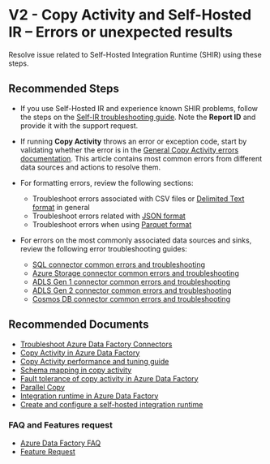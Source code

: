 <properties
  pagetitle="V2 - Copy Activity and Self-Hosted IR – Errors or unexpected results&#xD;"
  description="Troubleshoot Azure Data Factory copy activity issues."
  service="microsoft.datafactory"
  resource="factories"
  ms.author="shelfeng,brianwan"
  selfhelptype="Resource"
  supporttopicids="32629461"
  resourcetags=""
  productpesids="15613"
  cloudenvironments="public,fairfax,usnat,ussec"
  articleid="datafactorycopytroubleshooter"
  ownershipid="AzureData_DataFactory" />
# V2 - Copy Activity and Self-Hosted IR – Errors or unexpected results

Resolve issue related to Self-Hosted Integration Runtime (SHIR) using these steps.

## Recommended Steps

* If you use Self-Hosted IR and experience known SHIR problems, follow the steps on the [Self-IR troubleshooting guide](https://docs.microsoft.com/azure/data-factory/self-hosted-integration-runtime-troubleshoot-guide). Note the **Report ID** and provide it with the support request.

* If running **Copy Activity** throws an error or exception code, start by validating whether the error is in the [General Copy Activity errors documentation](https://docs.microsoft.com/azure/data-factory/connector-troubleshoot-guide#general-copy-activity-error). This article contains most common errors from different data sources and actions to resolve them.

* For formatting errors, review the following sections:

   * Troubleshoot errors associated with CSV files or [Delimited Text format](https://docs.microsoft.com/azure/data-factory/connector-troubleshoot-guide#delimited-text-format) in general
   * Troubleshoot errors related with [JSON format](https://docs.microsoft.com/azure/data-factory/connector-troubleshoot-guide#json-format)
   * Troubleshoot errors when using [Parquet format](https://docs.microsoft.com/azure/data-factory/connector-troubleshoot-guide#parquet-format)

* For errors on the most commonly associated data sources and sinks, review the following error troubleshooting guides:
   * [SQL connector common errors and troubleshooting](https://docs.microsoft.com/azure/data-factory/connector-troubleshoot-guide#azure-sql-data-warehouseazure-sql-databasesql-server)
   * [Azure Storage connector common errors and troubleshooting](https://docs.microsoft.com/azure/data-factory/connector-troubleshoot-guide#azure-blob-storage)
   * [ADLS Gen 1 connector common errors and troubleshooting](https://docs.microsoft.com/azure/data-factory/connector-troubleshoot-guide#azure-data-lake-storage-gen1)
   * [ADLS Gen 2 connector common errors and troubleshooting](https://docs.microsoft.com/azure/data-factory/connector-troubleshoot-guide#azure-data-lake-storage-gen2)
   * [Cosmos DB connector common errors and troubleshooting](https://docs.microsoft.com/azure/data-factory/connector-troubleshoot-guide#azure-cosmos-db)
   
## **Recommended Documents**

* [Troubleshoot Azure Data Factory Connectors](https://docs.microsoft.com/azure/data-factory/connector-troubleshoot-guide)
* [Copy Activity in Azure Data Factory](https://docs.microsoft.com/azure/data-factory/copy-activity-overview)
* [Copy Activity performance and tuning guide](https://docs.microsoft.com/azure/data-factory/copy-activity-performance)
* [Schema mapping in copy activity](https://docs.microsoft.com/azure/data-factory/copy-activity-schema-and-type-mapping)
* [Fault tolerance of copy activity in Azure Data Factory](https://docs.microsoft.com/azure/data-factory/copy-activity-fault-tolerance)
* [Parallel Copy](https://docs.microsoft.com/azure/data-factory/copy-activity-performance#parallel-copy)
* [Integration runtime in Azure Data Factory](https://docs.microsoft.com/azure/data-factory/concepts-integration-runtime#determining-which-ir-to-use)
* [Create and configure a self-hosted integration runtime](https://docs.microsoft.com/azure/data-factory/create-self-hosted-integration-runtime)

### **FAQ and Features request**

* [Azure Data Factory FAQ](https://docs.microsoft.com/azure/data-factory/frequently-asked-questions)
* [Feature Request](https://feedback.azure.com/forums/270578-azure-data-factory)
